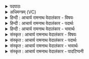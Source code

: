 <details><summary>पदपाठः</summary>

धी꣣भिः꣢। मृ꣣जन्ति। वाजि꣡न꣢म्। व꣡ने꣢꣯। क्री꣡ड꣢꣯न्तम्। अ꣡त्य꣢꣯विम्। अ꣡ति꣢꣯। अ꣣विम्। अभि꣢। त्रि꣣पृष्ठ꣢म्। त्रि꣣। पृष्ठ꣢म्। म꣣त꣡यः꣢। सम्। अ꣣स्वरन्। ९४१।
</details>

<details><summary>अधिमन्त्रम् (VC)</summary>

- पवमानः सोमः
- अग्निश्चाक्षुषः
- उष्णिक्
- ऋषभः
</details>

<details><summary>हिन्दी : आचार्य रामनाथ वेदालंकार - विषयः</summary>

अगले मन्त्र में परमात्मा की स्तुति का विषय है।
</details>

<details><summary>हिन्दी : आचार्य रामनाथ वेदालंकार - पदार्थः</summary>

पदार्थान्वयभाषाः -  उपासक लोग(वाजिनम्)बलवान्, (वने क्रीडन्तम्)ब्रह्माण्डरूप वन में क्रीडा करते हुए, (अत्यविम्)अबुद्धिगम्य उस पवमान सोम अर्थात् पवित्रकर्ता परमात्मा को(धीभिः)ध्यानवृत्तियों से(मृजन्ति)अपने अन्तरात्मा में अलङ्कृत करते हैं। वे(मतयः)मननशील उपासक(त्रिपृष्ठम्)पृथिवी-अन्तरिक्ष-द्यौरूप अथवा आत्मा-मन-प्राणरूप तीन स्तरों में निवास करनेवाले उस परमात्मा को(अभि)लक्ष्य करके(समस्वरन्)मिलकर स्तुतिगीत गाते हैं ॥२॥
</details>

<details><summary>हिन्दी : आचार्य रामनाथ वेदालंकार - भावार्थः</summary>

भावार्थभाषाः -  जो परमेश्वर जड़-चेतन से परिपूर्ण ब्रह्माण्डरूप वन को रचकर उसमें क्रीडा करता हुआ जगत् का सञ्चालन कर रहा है,उस सर्वान्तर्यामी को अपने आत्मा का अलङ्कार बनाकर योगी जन जब उसका ध्यान करते हैं तब वे सब सिद्धियाँ पा लेते हैं ॥२॥
</details>

<details><summary>संस्कृत : आचार्य रामनाथ वेदालंकार - विषयः</summary>

अथ परमात्मस्तुतिविषयमाह।
</details>

<details><summary>संस्कृत : आचार्य रामनाथ वेदालंकार - पदार्थः</summary>

पदार्थान्वयभाषाः -  उपासकाः जनाः(वाजिनम्)बलवन्तम्, (वने क्रीडन्तम्)ब्रह्माण्डरूपे विपिने क्रीडां कुर्वन्तम्, (अत्यविम्)अविं बुद्धिम् अतिक्रम्य स्थितम् अबुद्धिगम्यं तं पवमानं सोमं पावकं परमात्मानम्(धीभिः)ध्यानवृत्तिभिः(मृजन्ति)स्वाभ्यन्तरे अलङ्कुर्वन्ति। ते(मतयः)मननशीलाः उपासकाः(त्रिपृष्ठम्)त्रीणि पृष्ठानि पृथिव्यन्तरिक्षद्युलोकाख्यानि यद्वा आत्ममनःप्राणाख्यानि निवासभूतानि यस्य तादृशम् तम् परमात्मानम्(अभि)अभिलक्ष्य(समस्वरन्)संगत्य स्तुतिगीतानि गायन्ति ॥२॥
</details>

<details><summary>संस्कृत : आचार्य रामनाथ वेदालंकार - भावार्थः</summary>

भावार्थभाषाः -  यः परमेश्वरश्चेतनाचेतनैः परिपूर्णं ब्रह्माण्डवनं निर्माय तत्र क्रीडां कुर्वन् जगत् सञ्चालयति तं सर्वान्तर्यामिणं स्वात्मनोऽलङ्कारं कृत्वा योगिनो जना यदा तं ध्यायन्ति तदा ते सर्वाः सिद्धीर्लभन्ते ॥२॥
</details>

<details><summary>संस्कृत : आचार्य रामनाथ वेदालंकार - पादटिप्पनी</summary>

टिप्पणी:   १.ऋ० ९।१०६।११,‘मृजन्ति’ इत्यत्र ‘हि॑न्वन्ति’ इति पाठः।
</details>